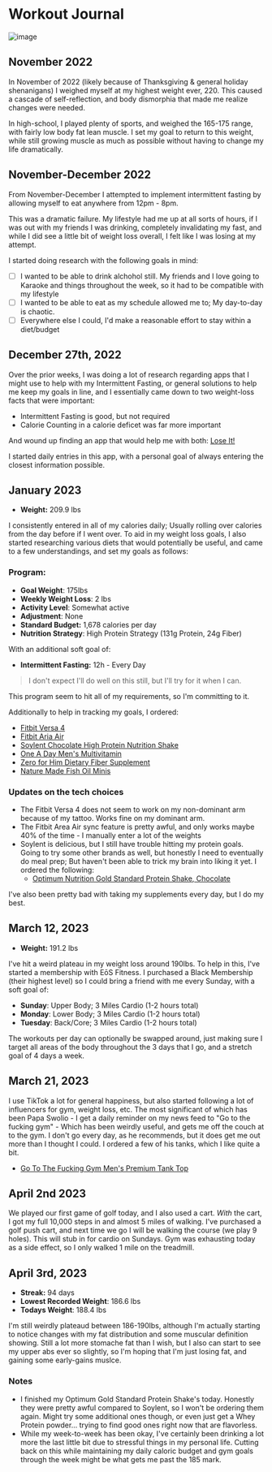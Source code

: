 # Workout Journal

![image](https://user-images.githubusercontent.com/6037730/229620672-2c7385cb-cae9-4958-b4e8-f13e0bc8badf.png)

## November 2022

In November of 2022 (likely because of Thanksgiving & general holiday shenanigans) I weighed myself at my highest weight ever, 220.
This caused a cascade of self-reflection, and body dismorphia that made me realize changes were needed.

In high-school, I played plenty of sports, and weighed the 165-175 range, with fairly low body fat lean muscle. I set my goal to
return to this weight, while still growing muscle as much as possible without having to change my life dramatically.

## November-December 2022

From November-December I attempted to implement intermittent fasting by allowing myself to eat anywhere from 12pm - 8pm.

This was a dramatic failure. My lifestyle had me up at all sorts of hours, if I was out with my friends I was drinking, completely
invalidating my fast, and while I did see a little bit of weight loss overall, I felt like I was losing at my attempt.

I started doing research with the following goals in mind:

- [ ] I wanted to be able to drink alchohol still. My friends and I love going to Karaoke and things throughout the week, so it had to be compatible with my lifestyle
- [ ] I wanted to be able to eat as my schedule allowed me to; My day-to-day is chaotic.
- [ ] Everywhere else I could, I'd make a reasonable effort to stay within a diet/budget

## December 27th, 2022

Over the prior weeks, I was doing a lot of research regarding apps that I might use to help with my Intermittent Fasting, or
general solutions to help me keep my goals in line, and I essentially came down to two weight-loss facts that were important:

- Intermittent Fasting is good, but not required
- Calorie Counting in a calorie deficet was far more important

And wound up finding an app that would help me with both: [Lose It!](https://www.loseit.com/)

I started daily entries in this app, with a personal goal of always entering the closest information possible.

## January 2023

- __Weight:__ 209.9 lbs

I consistently entered in all of my calories daily; Usually rolling over calories from the day before if I went over. To
aid in my weight loss goals, I also started researching various diets that would potentially be useful, and came to a few
understandings, and set my goals as follows:

### Program:

- __Goal Weight__: 175lbs
- __Weekly Weight Loss__: 2 lbs
- __Activity Level__: Somewhat active
- __Adjustment__: None
- __Standard Budget:__ 1,678 calories per day
- __Nutrition Strategy__: High Protein Strategy (131g Protein, 24g Fiber)

With an additional soft goal of:

- __Intermittent Fasting:__ 12h - Every Day

> I don't expect I'll do well on this still, but I'll try for it when I can.

This program seem to hit all of my requirements, so I'm committing to it.

Additionally to help in tracking my goals, I ordered:

- [Fitbit Versa 4](https://www.fitbit.com/global/us/products/smartwatches/versa4)
- [Fitbit Aria Air](https://www.fitbit.com/global/us/products/scales/aria-air?sku=203BK)
- [Soylent Chocolate High Protein Nutrition Shake](https://soylent.com/products/soylent-complete-protein-chocolate)
- [One A Day Men's Multivitamin](https://www.amazon.com/gp/product/B001F71XAI/)
- [Zero for Him Dietary Fiber Supplement](https://www.amazon.com/gp/product/B074DPWKJV/)
- [Nature Made Fish Oil Minis](https://www.amazon.com/gp/product/B09SRB8BXP/)

### Updates on the tech choices

- The Fitbit Versa 4 does not seem to work on my non-dominant arm because of my tattoo. Works fine on my dominant arm.
- The Fitbit Area Air sync feature is pretty awful, and only works maybe 40% of the time - I manually enter a lot of the weights
- Soylent is delicious, but I still have trouble hitting my protein goals. Going to try some other brands as well, but honestly
  I need to eventually do meal prep; But haven't been able to trick my brain into liking it yet. I ordered the following:
  - [Optimum Nutrition Gold Standard Protein Shake, Chocolate](https://www.amazon.com/gp/product/B09V1S9168/)

I've also been pretty bad with taking my supplements every day, but I do my best.

## March 12, 2023

- __Weight:__ 191.2 lbs

I've hit a weird plateau in my weight loss around 190lbs. To help in this, I've started a membership with EōS Fitness.
I purchased a Black Membership (their highest level) so I could bring a friend with me every Sunday, with a soft goal
of:

- __Sunday__: Upper Body; 3 Miles Cardio (1-2 hours total)
- __Monday__: Lower Body; 3 Miles Cardio (1-2 hours total)
- __Tuesday__: Back/Core; 3 Miles Cardio (1-2 hours total)

The workouts per day can optionally be swapped around, just making sure I target all areas of the body throughout the 3
days that I go, and a stretch goal of 4 days a week.

## March 21, 2023

I use TikTok a lot for general happiness, but also started following a lot of influencers for gym, weight loss, etc. The
most significant of which has been Papa Swolio - I get a daily reminder on my news feed to "Go to the fucking gym" - Which
has been weirdly useful, and gets me off the couch at to the gym. I don't go every day, as he recommends, but it does get
me out more than I thought I could. I ordered a few of his tanks, which I like quite a bit.

- [Go To The Fucking Gym Men's Premium Tank Top](https://papaswolio.com/products/go-to-the-f-cking-gym-men-s-premium-tank-top-1)

## April 2nd 2023

We played our first game of golf today, and I also used a cart. _With_ the cart, I got my full 10,000 steps in and almost
5 miles of walking. I've purchased a golf push cart, and next time we go I will be walking the course (we play 9 holes).
This will stub in for cardio on Sundays. Gym was exhausting today as a side effect, so I only walked 1 mile on the treadmill.

## April 3rd, 2023

- __Streak:__ 94 days
- __Lowest Recorded Weight__: 186.6 lbs
- __Todays Weight__: 188.4 lbs

I'm still weirdly plateaud between 186-190lbs, although I'm actually starting to notice changes with my fat distribution and
some muscular definition showing. Still a lot more stomache fat than I wish, but I also can start to see my upper abs ever
so slightly, so I'm hoping that I'm just losing fat, and gaining some early-gains muslce.

### Notes

- I finished my Optimum Gold Standard Protein Shake's today. Honestly they were pretty awful compared to Soylent, so I won't
  be ordering them again. Might try some additional ones though, or even just get a Whey Protein powder... trying to find good
  ones right now that are flavorless.
- While my week-to-week has been okay, I've certainly been drinking a lot more the last little bit due to stressful things in my
  personal life. Cutting back on this while maintaining my daily caloric budget and gym goals through the week might be what gets
  me past the 185 mark.
